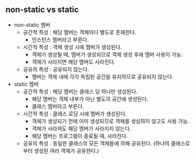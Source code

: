 ## non-static vs static 

- non-static 멤버
  - 공간적 특성 : 해당 멤버는 객체마다 별도로 존재한다.
    - 인스턴스 멤버라고 부른다.
  - 시간적 특성 : 객체 생성 시에 멤버가 생성된다.
    - 객체가 생성될 때, 멤버가 생성되므로 객체 생성 후에 멤버 사용이 가능.
    - 객체가 사라지면 해당 멤버도 사라진다.
  - 공유의 특성 : 공유되지 않는다.
    - 멤버는 객체 내에 각각 독립된 공간을 유지하므로 공유되지 않는다.
- static 멤버
  - 공간적 특성 : 해당 멤버는 클래스 당 하나만 생성된다.
    - 해당 멤버는 객체 내부가 아닌 별도의 공간에 생성된다.
    - 클래스 멤버라고 부른다.
  - 시간적 특성 : 클래스 로딩 시에 멤버가 생성된다.
    - 객체가 생성되기 전에 이미 생성되므로 객체를 생성하지 않고도 사용 가능.
    - 객체가 사라져도 해당 멤버가 사라지지 않는다.
    - 해당 멤버는 프로그램이 종료될 때, 사라진다.
  - 공유의 특성 : 동일한 클래스의 모든 객체들에 의해 공유된다. (하나의 클래스로부터 생성된 여러 객체가 공유한다.)